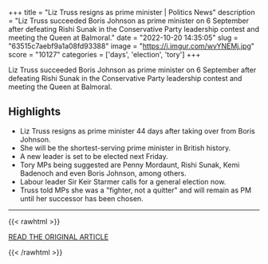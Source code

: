 +++
title = "Liz Truss resigns as prime minister | Politics News"
description = "Liz Truss succeeded Boris Johnson as prime minister on 6 September after defeating Rishi Sunak in the Conservative Party leadership contest and meeting the Queen at Balmoral."
date = "2022-10-20 14:35:05"
slug = "63515c7aebf9a1a08fd93388"
image = "https://i.imgur.com/wvYNEMj.jpg"
score = "10127"
categories = ['days', 'election', 'tory']
+++

Liz Truss succeeded Boris Johnson as prime minister on 6 September after defeating Rishi Sunak in the Conservative Party leadership contest and meeting the Queen at Balmoral.

## Highlights

- Liz Truss resigns as prime minister 44 days after taking over from Boris Johnson.
- She will be the shortest-serving prime minister in British history.
- A new leader is set to be elected next Friday.
- Tory MPs being suggested are Penny Mordaunt, Rishi Sunak, Kemi Badenoch and even Boris Johnson, among others.
- Labour leader Sir Keir Starmer calls for a general election now.
- Truss told MPs she was a "fighter, not a quitter" and will remain as PM until her successor has been chosen.

---

{{< rawhtml >}}
  <p class="article-category">
    <a target="_blank" href="https://news.sky.com/story/liz-truss-to-resign-as-prime-minister-sky-news-understands-12723236">READ THE ORIGINAL ARTICLE</a>
  </p>
{{< /rawhtml >}}
